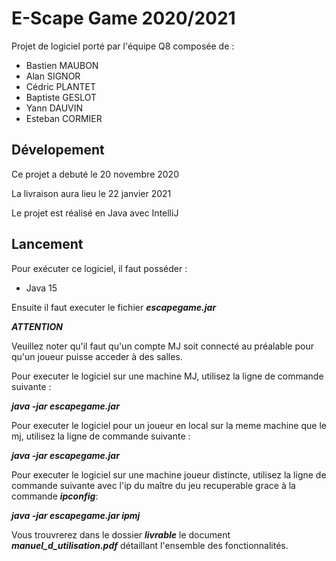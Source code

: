 # E-Scape Game 2020/2021
Projet de logiciel porté par l'équipe Q8 composée de :
  * Bastien MAUBON
  * Alan SIGNOR
  * Cédric PLANTET
  * Baptiste GESLOT
  * Yann DAUVIN 
  * Esteban CORMIER

## Dévelopement
Ce projet a debuté le 20 novembre 2020

La livraison aura lieu le 22 janvier 2021

Le projet est réalisé en Java avec IntelliJ

## Lancement

Pour exécuter ce logiciel, il faut posséder :

- Java 15

Ensuite il faut executer le fichier ***escapegame.jar***

***ATTENTION*** 

Veuillez noter qu'il faut qu'un compte MJ soit connecté au préalable pour qu'un
joueur puisse acceder à des salles.

Pour executer le logiciel sur une machine MJ, utilisez la ligne de commande suivante :

***java -jar escapegame.jar***

Pour executer le logiciel pour un joueur en local sur la meme machine que le mj, utilisez la ligne de commande suivante :

***java -jar escapegame.jar***

Pour executer le logiciel sur une machine joueur distincte, utilisez la ligne de commande suivante avec l'ip du maître du jeu recuperable grace à la commande ***ipconfig***:

***java -jar escapegame.jar ipmj***

Vous trouvrerez dans le dossier ***livrable*** le document ***manuel_d_utilisation.pdf*** détaillant l'ensemble des fonctionnalités.